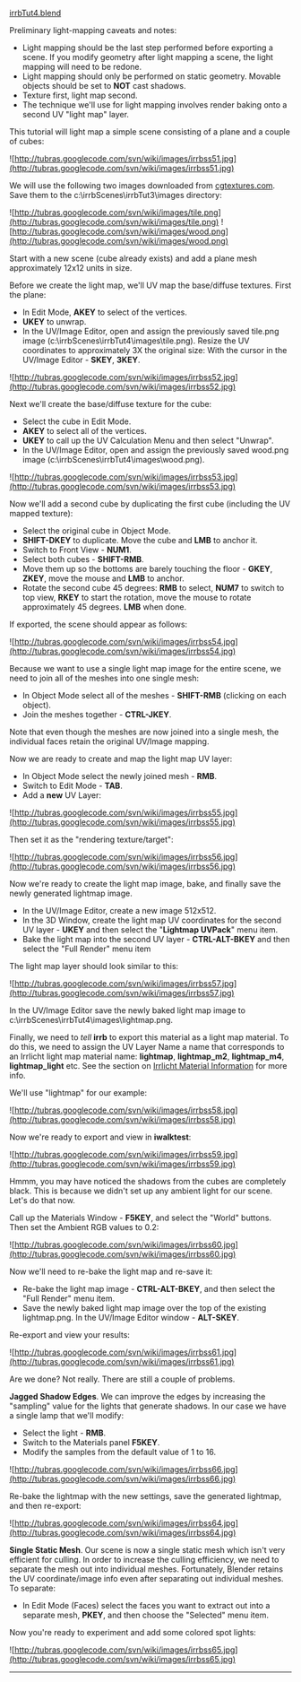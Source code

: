[irrbTut4.blend](http://tubras.googlecode.com/svn/trunk/tools/blendfiles/irrbTut4.blend)

Preliminary light-mapping caveats and notes:

  * Light mapping should be the last step performed before exporting a scene. If you modify geometry after light mapping a scene, the light mapping will need to be redone.
  * Light mapping should only be performed on static geometry.  Movable objects should be set to **NOT** cast shadows.
  * Texture first, light map second.
  * The technique we'll use for light mapping involves render baking onto a second UV  "light map" layer.

This tutorial will light map a simple scene consisting of a plane and a couple of cubes:

![http://tubras.googlecode.com/svn/wiki/images/irrbss51.jpg](http://tubras.googlecode.com/svn/wiki/images/irrbss51.jpg)

We will use the following two images downloaded from [cgtextures.com](http://www.cgtextures.com). Save them to the c:\irrbScenes\irrbTut3\images directory:

![http://tubras.googlecode.com/svn/wiki/images/tile.png](http://tubras.googlecode.com/svn/wiki/images/tile.png)
![http://tubras.googlecode.com/svn/wiki/images/wood.png](http://tubras.googlecode.com/svn/wiki/images/wood.png)

Start with a new scene (cube already exists) and add a plane mesh approximately 12x12 units in size.

Before we create the light map, we'll UV map the base/diffuse textures.  First the plane:

  * In Edit Mode, **AKEY** to select of the vertices.
  * **UKEY** to unwrap.
  * In the UV/Image Editor, open and assign the previously saved tile.png image (c:\irrbScenes\irrbTut4\images\tile.png).  Resize the UV coordinates to approximately 3X the original size: With the cursor in the UV/Image Editor - **SKEY**, **3KEY**.

![http://tubras.googlecode.com/svn/wiki/images/irrbss52.jpg](http://tubras.googlecode.com/svn/wiki/images/irrbss52.jpg)

Next we'll create the base/diffuse texture for the cube:

  * Select the cube in Edit Mode.
  * **AKEY** to select all of the vertices.
  * **UKEY** to call up the UV Calculation Menu and then select "Unwrap".
  * In the UV/Image Editor, open and assign the previously saved wood.png image (c:\irrbScenes\irrbTut4\images\wood.png).

![http://tubras.googlecode.com/svn/wiki/images/irrbss53.jpg](http://tubras.googlecode.com/svn/wiki/images/irrbss53.jpg)

Now we'll add a second cube by duplicating the first cube (including the UV mapped texture):

  * Select the original cube in Object Mode.
  * **SHIFT-DKEY** to duplicate.  Move the cube and **LMB** to anchor it.
  * Switch to Front View - **NUM1**.
  * Select both cubes - **SHIFT-RMB**.
  * Move them up so the bottoms are barely touching the floor - **GKEY**, **ZKEY**, move the mouse and **LMB** to anchor.
  * Rotate the second cube 45 degrees: **RMB** to select, **NUM7** to switch to top view, **RKEY** to start the rotation, move the mouse to rotate approximately 45 degrees.  **LMB** when done.

If exported, the scene should appear as follows:

![http://tubras.googlecode.com/svn/wiki/images/irrbss54.jpg](http://tubras.googlecode.com/svn/wiki/images/irrbss54.jpg)

Because we want to use a single light map image for the entire scene, we need to join all of the meshes into one single mesh:

  * In Object Mode select all of the meshes - **SHIFT-RMB** (clicking on each object).
  * Join the meshes together - **CTRL-JKEY**.

Note that even though the meshes are now joined into a single mesh, the individual faces retain the original UV/Image mapping.

Now we are ready to create and map the light map UV layer:

  * In Object Mode select the newly joined mesh - **RMB**.
  * Switch to Edit Mode - **TAB**.
  * Add a **new** UV Layer:

![http://tubras.googlecode.com/svn/wiki/images/irrbss55.jpg](http://tubras.googlecode.com/svn/wiki/images/irrbss55.jpg)

Then set it as the "rendering texture/target":

![http://tubras.googlecode.com/svn/wiki/images/irrbss56.jpg](http://tubras.googlecode.com/svn/wiki/images/irrbss56.jpg)

Now we're ready to create the light map image, bake, and finally save the newly generated lightmap image.

  * In the UV/Image Editor, create a new image 512x512.
  * In the 3D Window, create the light map UV coordinates for the second UV layer - **UKEY** and then select the "**Lightmap UVPack**" menu item.
  * Bake the light map into the second UV layer - **CTRL-ALT-BKEY** and then select the "Full Render" menu item

The light map layer should look similar to this:

![http://tubras.googlecode.com/svn/wiki/images/irrbss57.jpg](http://tubras.googlecode.com/svn/wiki/images/irrbss57.jpg)

In the UV/Image Editor save the newly baked light map image to c:\irrbScenes\irrbTut4\images\lightmap.png.

Finally, we need to _tell_ **irrb** to export this material as a light map material. To do this, we need to assign the UV Layer Name a name that corresponds to an Irrlicht light map material name: **lightmap**, **lightmap\_m2**, **lightmap\_m4**, **lightmap\_light** etc.  See the section on [Irrlicht Material Information](http://code.google.com/p/tubras/wiki/irrb#Irrlicht_Material_Generation) for more info.

We'll use "lightmap" for our example:

![http://tubras.googlecode.com/svn/wiki/images/irrbss58.jpg](http://tubras.googlecode.com/svn/wiki/images/irrbss58.jpg)

Now we're ready to export and view in **iwalktest**:

![http://tubras.googlecode.com/svn/wiki/images/irrbss59.jpg](http://tubras.googlecode.com/svn/wiki/images/irrbss59.jpg)

Hmmm, you may have noticed the shadows from the cubes are completely black.  This is because we didn't set up any ambient light for our scene.  Let's do that now.

Call up the Materials Window - **F5KEY**, and select the "World" buttons.  Then set the Ambient RGB values to 0.2:

![http://tubras.googlecode.com/svn/wiki/images/irrbss60.jpg](http://tubras.googlecode.com/svn/wiki/images/irrbss60.jpg)

Now we'll need to re-bake the light map and re-save it:

  * Re-bake the light map image - **CTRL-ALT-BKEY**, and then select the "Full Render" menu item.
  * Save the newly baked light map image over the top of the existing lightmap.png. In the UV/Image Editor window - **ALT-SKEY**.

Re-export and view your results:

![http://tubras.googlecode.com/svn/wiki/images/irrbss61.jpg](http://tubras.googlecode.com/svn/wiki/images/irrbss61.jpg)

Are we done? Not really.  There are still a couple of problems.

**Jagged Shadow Edges**.  We can improve the edges by increasing the "sampling" value for the lights that generate shadows.  In our case we have a single lamp that we'll modify:

  * Select the light - **RMB**.
  * Switch to the Materials panel **F5KEY**.
  * Modify the samples from the default value of 1 to 16.

![http://tubras.googlecode.com/svn/wiki/images/irrbss66.jpg](http://tubras.googlecode.com/svn/wiki/images/irrbss66.jpg)

Re-bake the lightmap with the new settings, save the generated lightmap, and then re-export:

![http://tubras.googlecode.com/svn/wiki/images/irrbss64.jpg](http://tubras.googlecode.com/svn/wiki/images/irrbss64.jpg)

**Single Static Mesh**.  Our scene is now a single static mesh which isn't very efficient for culling.  In order to increase the culling efficiency, we need to separate the mesh out into individual meshes.  Fortunately, Blender retains the UV coordinate/image info even after separating out individual meshes.  To separate:

  * In Edit Mode (Faces) select the faces you want to extract out into a separate mesh, **PKEY**, and then choose the "Selected" menu item.

Now you're ready to experiment and add some colored spot lights:

![http://tubras.googlecode.com/svn/wiki/images/irrbss65.jpg](http://tubras.googlecode.com/svn/wiki/images/irrbss65.jpg)


---
